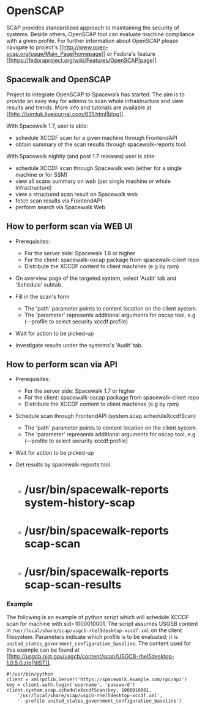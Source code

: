 # OpenSCAP



SCAP provides standardized approach to maintaining the security of systems. Beside others, OpenSCAP tool can evaluate machine compliance with a given profile. For further information about OpenSCAP please navigate to project's [[http://www.open-scap.org/page/Main_Page|homepage]] or Fedora's feature [[https://fedoraproject.org/wiki/Features/OpenSCAP|page]]
## Spacewalk and OpenSCAP



Project to integrate OpenSCAP to Spacewalk has started. The aim is to provide an easy way for admins to scan whole infrastructure and view results and trends. More info and tutorials are available at [[http://isimluk.livejournal.com/631.html|blog]].

With Spacewalk 1.7, user is able:
 * schedule XCCDF scan for a given machine through FrontendAPI
 * obtain summary of the scan results through spacewalk-reports tool.

With Spacewalk nightly (and post 1.7 releases) user is able:
 * schedule XCCDF scan through Spacewalk web (either for a single machine or for SSM)
 * view all scans summary on web (per single machine or whole infrastructure)
 * view a structured scan result on Spacewalk web
 * fetch scan results via FrontendAPI
 * perform search via Spacewalk Web
## How to perform scan via WEB UI

 * Prerequisites:

   * For the server side: Spacewalk 1.8 or higher
   * For the client: spacewalk-oscap package from spacewalk-client repo
   * Distribute the XCCDF content to client machines (e.g by rpm)
 * On overview page of the targeted system, select 'Audit' tab and 'Schedule' subtab.
 * Fill in the scan's form
   * The 'path' parameter points to content location on the client system.
   * The 'parameter' represents additional arguments for oscap tool, e.g (--profile to select security xccdf:profile)
 * Wait for action to be picked-up
 * Investigate results under the systems's 'Audit' tab.
## How to perform scan via API

 * Prerequisites:

   * For the server side: Spacewalk 1.7 or higher
   * For the client: spacewalk-oscap package from spacewalk-client repo
   * Distribute the XCCDF content to client machines (e.g by rpm)
 * Schedule scan through FrontendAPI (system.scap.scheduleXccdfScan)
   * The 'path' parameter points to content location on the client system.
   * The 'parameter' represents additional arguments for oscap tool, e.g (--profile to select security xccdf:profile)
 * Wait for action to be picked-up
 * Get results by spacewalk-reports tool.
   * # /usr/bin/spacewalk-reports system-history-scap
   * # /usr/bin/spacewalk-reports scap-scan
   * # /usr/bin/spacewalk-reports scap-scan-results
### Example

The following is an example of python script which will schedule XCCDF scan for machine with sid=1000010001. The script assumes USGSB content in `/usr/local/share/scap/usgcb-rhel5desktop-xccdf.xml` on the client filesystem. Parameters indicate which profile is to be evaluated; it is `united_states_government_configuration_baseline`. The content used for this example can be found at [[http://usgcb.nist.gov/usgcb/content/scap/USGCB-rhel5desktop-1.0.5.0.zip|NIST]].


    #!/usr/bin/python
    client = xmlrpclib.Server('https://spacewalk.example.com/rpc/api')
    key = client.auth.login('username', 'password')
    client.system.scap.scheduleXccdfScan(key, 1000010001,
        '/usr/local/share/scap/usgcb-rhel5desktop-xccdf.xml',
        '--profile united_states_government_configuration_baseline')
